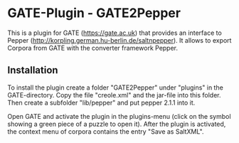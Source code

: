 # GATE-Plugin - GATE2Pepper

This is a plugin for GATE (<https://gate.ac.uk>) that provides an interface
to Pepper (<http://korpling.german.hu-berlin.de/saltnpepper>). It allows to export Corpora from GATE with the converter framework Pepper.

## Installation

To install the plugin create a folder "GATE2Pepper" under "plugins" in the GATE-directory.
Copy the file "creole.xml" and the jar-file into this folder.
Then create a subfolder "lib/pepper" and put pepper 2.1.1 into
it.

Open GATE and activate the plugin in the plugins-menu (click on the
symbol showing a green piece of a puzzle to open it).
After the plugin is activated, the context menu of corpora contains
the entry "Save as SaltXML".

